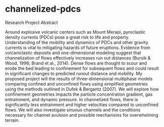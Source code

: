# channelized-pdcs

Research Project Abstract

Around explosive volcanic centers such as Mount Merapi, pyroclastic density currents (PDCs) pose a great risk to life and property. Understanding of the mobility and dynamics of PDCs and other gravity currents is vital to mitigating hazards of future eruptions. Evidence from volcaniclastic deposits and one-dimensional modeling suggest that channelization of flows effectively increases run out distances (Bursik & Wood, 1996; Brand et al., 2014). Dense flows are thought to scour and erode the bed leading to confinement for subsequent flows and could result in significant changes to predicted runout distance and mobility. My proposed project will the results of three-dimensional multiphase models comparing confined and unconfined flows using simplified geometries using the methods outlined in Dufek & Bergantz (2007). We will explore how confinement geometries impacts the particle concentration gradient, gas entrainment, and dynamic pressure. In channelized flows, there is significantly less entrainment and higher velocities compared to unconfined flows. We will also investigate sinuous channels and the conditions necessary for channel avulsion and possible mechanisms for overwhelming terrain. 
